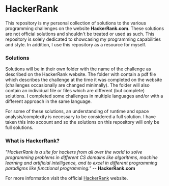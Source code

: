 # HackerRank

This repository is my personal collection of solutions to the various
programming challenges on the website **HackerRank.com**. These solutions are not
official solutions and shouldn't be treated or used as such. This repository is
solely dedicated to showcasing my programming capabilities and style. In
addition, I use this repository as a resource for myself.

### Solutions

Solutions will be in their own folder with the name of the challenge as
described on the HackerRank website. The folder with contain a pdf file which
describes the challenge at the time it was completed on the website (challenges
occasionally are changed minimally). The folder will also contain an individual
file or files which are different (but complete) solutions. I completed some
challenges in multiple languages and/or with a different approach in the same
language.

For some of these solutions, an understanding of runtime and space
analysis/complexity is necessary to be considered a full solution. I have taken
this into account and so the solutions on this repository will only be full
solutions.

### What is HackerRank?

_"HackerRank is a site for hackers from all over the world to solve
programming problems in different CS domains like algorithms, machine
learning and artificial intelligence, and to excel in different programming
paradigms like functional programming."_ -- **HackerRank.com**

For more information visit the official
[HackerRank](https://www.hackerrank.com/faq) website.
